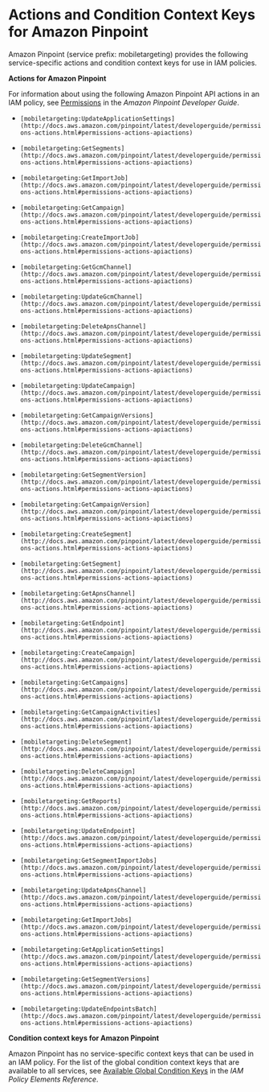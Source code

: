 # Actions and Condition Context Keys for Amazon Pinpoint<a name="list_mobiletargeting"></a>

Amazon Pinpoint \(service prefix: mobiletargeting\) provides the following service\-specific actions and condition context keys for use in IAM policies\.

**Actions for Amazon Pinpoint**

For information about using the following Amazon Pinpoint API actions in an IAM policy, see [Permissions](http://docs.aws.amazon.com/pinpoint/latest/developerguide/permissions.html) in the *Amazon Pinpoint Developer Guide*\.

+ `[mobiletargeting:UpdateApplicationSettings](http://docs.aws.amazon.com/pinpoint/latest/developerguide/permissions-actions.html#permissions-actions-apiactions)`

+ `[mobiletargeting:GetSegments](http://docs.aws.amazon.com/pinpoint/latest/developerguide/permissions-actions.html#permissions-actions-apiactions)`

+ `[mobiletargeting:GetImportJob](http://docs.aws.amazon.com/pinpoint/latest/developerguide/permissions-actions.html#permissions-actions-apiactions)`

+ `[mobiletargeting:GetCampaign](http://docs.aws.amazon.com/pinpoint/latest/developerguide/permissions-actions.html#permissions-actions-apiactions)`

+ `[mobiletargeting:CreateImportJob](http://docs.aws.amazon.com/pinpoint/latest/developerguide/permissions-actions.html#permissions-actions-apiactions)`

+ `[mobiletargeting:GetGcmChannel](http://docs.aws.amazon.com/pinpoint/latest/developerguide/permissions-actions.html#permissions-actions-apiactions)`

+ `[mobiletargeting:UpdateGcmChannel](http://docs.aws.amazon.com/pinpoint/latest/developerguide/permissions-actions.html#permissions-actions-apiactions)`

+ `[mobiletargeting:DeleteApnsChannel](http://docs.aws.amazon.com/pinpoint/latest/developerguide/permissions-actions.html#permissions-actions-apiactions)`

+ `[mobiletargeting:UpdateSegment](http://docs.aws.amazon.com/pinpoint/latest/developerguide/permissions-actions.html#permissions-actions-apiactions)`

+ `[mobiletargeting:UpdateCampaign](http://docs.aws.amazon.com/pinpoint/latest/developerguide/permissions-actions.html#permissions-actions-apiactions)`

+ `[mobiletargeting:GetCampaignVersions](http://docs.aws.amazon.com/pinpoint/latest/developerguide/permissions-actions.html#permissions-actions-apiactions)`

+ `[mobiletargeting:DeleteGcmChannel](http://docs.aws.amazon.com/pinpoint/latest/developerguide/permissions-actions.html#permissions-actions-apiactions)`

+ `[mobiletargeting:GetSegmentVersion](http://docs.aws.amazon.com/pinpoint/latest/developerguide/permissions-actions.html#permissions-actions-apiactions)`

+ `[mobiletargeting:GetCampaignVersion](http://docs.aws.amazon.com/pinpoint/latest/developerguide/permissions-actions.html#permissions-actions-apiactions)`

+ `[mobiletargeting:CreateSegment](http://docs.aws.amazon.com/pinpoint/latest/developerguide/permissions-actions.html#permissions-actions-apiactions)`

+ `[mobiletargeting:GetSegment](http://docs.aws.amazon.com/pinpoint/latest/developerguide/permissions-actions.html#permissions-actions-apiactions)`

+ `[mobiletargeting:GetApnsChannel](http://docs.aws.amazon.com/pinpoint/latest/developerguide/permissions-actions.html#permissions-actions-apiactions)`

+ `[mobiletargeting:GetEndpoint](http://docs.aws.amazon.com/pinpoint/latest/developerguide/permissions-actions.html#permissions-actions-apiactions)`

+ `[mobiletargeting:CreateCampaign](http://docs.aws.amazon.com/pinpoint/latest/developerguide/permissions-actions.html#permissions-actions-apiactions)`

+ `[mobiletargeting:GetCampaigns](http://docs.aws.amazon.com/pinpoint/latest/developerguide/permissions-actions.html#permissions-actions-apiactions)`

+ `[mobiletargeting:GetCampaignActivities](http://docs.aws.amazon.com/pinpoint/latest/developerguide/permissions-actions.html#permissions-actions-apiactions)`

+ `[mobiletargeting:DeleteSegment](http://docs.aws.amazon.com/pinpoint/latest/developerguide/permissions-actions.html#permissions-actions-apiactions)`

+ `[mobiletargeting:DeleteCampaign](http://docs.aws.amazon.com/pinpoint/latest/developerguide/permissions-actions.html#permissions-actions-apiactions)`

+ `[mobiletargeting:GetReports](http://docs.aws.amazon.com/pinpoint/latest/developerguide/permissions-actions.html#permissions-actions-apiactions)`

+ `[mobiletargeting:UpdateEndpoint](http://docs.aws.amazon.com/pinpoint/latest/developerguide/permissions-actions.html#permissions-actions-apiactions)`

+ `[mobiletargeting:GetSegmentImportJobs](http://docs.aws.amazon.com/pinpoint/latest/developerguide/permissions-actions.html#permissions-actions-apiactions)`

+ `[mobiletargeting:UpdateApnsChannel](http://docs.aws.amazon.com/pinpoint/latest/developerguide/permissions-actions.html#permissions-actions-apiactions)`

+ `[mobiletargeting:GetImportJobs](http://docs.aws.amazon.com/pinpoint/latest/developerguide/permissions-actions.html#permissions-actions-apiactions)`

+ `[mobiletargeting:GetApplicationSettings](http://docs.aws.amazon.com/pinpoint/latest/developerguide/permissions-actions.html#permissions-actions-apiactions)`

+ `[mobiletargeting:GetSegmentVersions](http://docs.aws.amazon.com/pinpoint/latest/developerguide/permissions-actions.html#permissions-actions-apiactions)`

+ `[mobiletargeting:UpdateEndpointsBatch](http://docs.aws.amazon.com/pinpoint/latest/developerguide/permissions-actions.html#permissions-actions-apiactions)`

**Condition context keys for Amazon Pinpoint**

Amazon Pinpoint has no service\-specific context keys that can be used in an IAM policy\. For the list of the global condition context keys that are available to all services, see [Available Global Condition Keys](reference_policies_condition-keys.md#AvailableKeys) in the *IAM Policy Elements Reference*\.